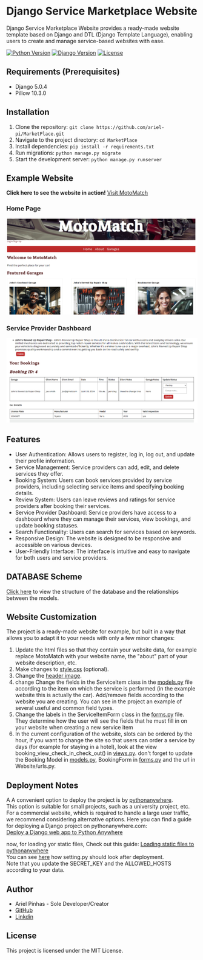 # Django Service Marketplace Website

Django Service Marketplace Website provides a ready-made website template based on Django and DTL (Django Template Language), enabling users to create and manage service-based websites with ease.

[![Python Version](https://img.shields.io/badge/python-3.9-blue.svg)](https://www.python.org/downloads/release/python-390/)
[![Django Version](https://img.shields.io/badge/django-5.0.4-green.svg)](https://www.djangoproject.com/download/)
[![License](https://img.shields.io/badge/license-MIT-yellow.svg)](https://opensource.org/licenses/MIT)


## Requirements (Prerequisites)
- Django 5.0.4
- Pillow 10.3.0

## Installation
1. Clone the repository: `git clone https://github.com/ariel-pi/MarketPlace.git`
2. Navigate to the project directory: `cd MarketPlace`
3. Install dependencies: `pip install -r requirements.txt`
4. Run migrations: `python manage.py migrate`
5. Start the development server: `python manage.py runserver`

## Example Website
<b>Click here to see the website in action!</b>
[Visit MotoMatch](https://arielp.pythonanywhere.com/)<br>
### Home Page
![Screenshot of Home Page](/MarketPlace/screenshots/Screenshot_home.png)

### Service Provider Dashboard
![Screenshot of Service Provider Dashboard](/MarketPlace/screenshots/Screenshot_service_provider_dashboard.png)

## Features
- User Authentication: Allows users to register, log in, log out, and update their profile information.
- Service Management: Service providers can add, edit, and delete services they offer.
- Booking System: Users can book services provided by service providers, including selecting service items and specifying booking details.
- Review System: Users can leave reviews and ratings for service providers after booking their services.
- Service Provider Dashboard: Service providers have access to a dashboard where they can manage their services, view bookings, and update booking statuses.
- Search Functionality: Users can search for services based on keywords.
- Responsive Design: The website is designed to be responsive and accessible on various devices.
- User-Friendly Interface: The interface is intuitive and easy to navigate for both users and service providers.

## DATABASE Scheme
[Click here](/database_scheme.svg) to view the structure of the database and the relationships between the models.


## Website Customization
The project is a ready-made website for example, but built in a way that allows you to adapt it to your needs with only a few minor changes:
1. Update the html files so that they contain your website data, for example replace MotoMatch with your website name, the "about" part of your website description, etc.
2. Make changes to [style.css](/MarketPlace/MarketPlaceWebsite/Website/static/css/style.css) (optional).
3. Change the [header image](/MarketPlace/MarketPlaceWebsite/Website/static/img/header_image.jpg).
4. change Change the fields in the ServiceItem class in the [models.py](/MarketPlace/MarketPlaceWebsite/Website/models.py) file according to the item on which the service is performed (in the example website this is actually the car).
Add/remove fields according to the website you are creating.
You can see in the project an example of several useful and common field types.
5. Change the labels in the ServiceItemForm class in the [forms.py](/MarketPlace/MarketPlaceWebsite/Website/forms.py) file.
They determine how the user will see the fields that he must fill in on your website when creating a new service item
6. In the current configuration of the website, slots can be ordered by the hour, if you want to change the site so that users can order a service by days (for example for staying in a hotel), look at the view booking_view_check_in_check_out() in [views.py](/MarketPlace/MarketPlaceWebsite/Website/views.py).
don't forget to update the Booking Model in [models.py](/MarketPlace/MarketPlaceWebsite/Website/models.py), BookingForm in [forms.py](/MarketPlace/MarketPlaceWebsite/Website/forms.py) and the url in Website/urls.py.


## Deployment Notes

A A convenient option to deploy the project is by [pythonanywhere](https://www.pythonanywhere.com/).<br>
This option is suitable for small projects, such as a university project, etc.<br>
For a commercial website, which is required to handle a large user traffic, we recommend considering alternative options.
Here you can find a guide for deploying a Django project on pythonanywhere.com:<br>
[Deploy a Django web app to Python Anywhere](https://www.youtube.com/watch?v=xtnUwvjOThg&ab_channel=CloudWithDjango)<br>

now, for loading yor static files, Check out this guide:
[Loading static files to pythonanywhere](https://help.pythonanywhere.com/pages/DjangoStaticFiles/)<br>
You can see [here](settings_for_deployment.py) how setting.py should look after deployment.<br>
Note that you update the SECRET_KEY and the ALLOWED_HOSTS according to your data.

## Author

- Ariel Pinhas - Sole Developer/Creator
- [GitHub](https://github.com/ariel-pi)
- [Linkdin](http://www.linkedin.com/in/ariel-pinhas)

## License
This project is licensed under the MIT License.

